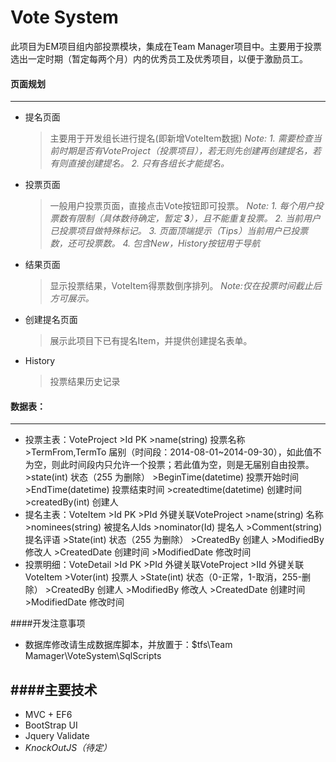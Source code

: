 Vote System 
====
此项目为EM项目组内部投票模块，集成在Team Manager项目中。主要用于投票选出一定时期（暂定每两个月）内的优秀员工及优秀项目，以便于激励员工。

#### 页面规划
----
* 提名页面
    >主要用于开发组长进行提名(即新增VoteItem数据)
    >*Note:* 
    >*1. 需要检查当前时期是否有VoteProject（投票项目），若无则先创建再创建提名，若有则直接创建提名。*
    >*2. 只有各组长才能提名。*
* 投票页面
    > 一般用户投票页面，直接点击Vote按钮即可投票。
    >*Note:*
    >*1. 每个用户投票数有限制（具体数待确定，暂定 **3**），且不能重复投票。*
    >*2. 当前用户已投票项目做特殊标记。*
    >*3. 页面顶端提示（Tips）当前用户已投票数，还可投票数。*
    >*4. 包含New，History按钮用于导航*
* 结果页面
    >显示投票结果，VoteItem得票数倒序排列。
    >*Note:仅在投票时间截止后方可展示。*
* 创建提名页面
    >展示此项目下已有提名Item，并提供创建提名表单。
* History
    >投票结果历史记录

#### 数据表：
----
* 投票主表：VoteProject
        >Id PK
        >name(string) 投票名称
        >TermFrom,TermTo 届别（时间段：2014-08-01~2014-09-30），如此值不为空，则此时间段内只允许一个投票；若此值为空，则是无届别自由投票。 
        >state(int) 状态（255 为删除）
        >BeginTime(datetime) 投票开始时间
        >EndTime(datetime) 投票结束时间
        >createdtime(datetime) 创建时间
        >createdBy(int) 创建人
* 提名主表：VoteItem
        >Id PK
        >PId 外键关联VoteProject
        >name(string) 名称
        >nominees(string) 被提名人Ids
        >nominator(Id) 提名人
        >Comment(string) 提名评语
        >State(int) 状态（255 为删除）
        >CreatedBy 创建人
        >ModifiedBy 修改人
        >CreatedDate 创建时间
        >ModifiedDate 修改时间 
* 投票明细：VoteDetail
        >Id PK
        >PId 外键关联VoteProject
        >IId 外键关联VoteItem
        >Voter(int) 投票人
        >State(int) 状态（0-正常，1-取消，255-删除）
        >CreatedBy 创建人
        >ModifiedBy 修改人
        >CreatedDate 创建时间
        >ModifiedDate 修改时间 

####开发注意事项
* 数据库修改请生成数据库脚本，并放置于：$tfs\Team Mamager\VoteSystem\SqlScripts

####主要技术
----
* MVC + EF6
* BootStrap UI
* Jquery Validate
*  *KnockOutJS（待定）* 

